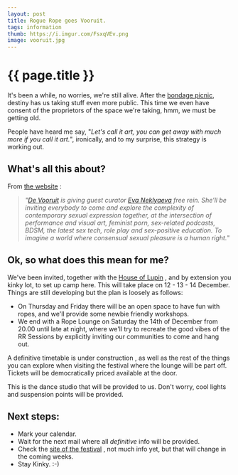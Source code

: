 ```yaml
---
layout: post
title: Rogue Rope goes Vooruit.
tags: information
thumb: https://i.imgur.com/FsxqVEv.png
image: vooruit.jpg
---
```

# {{ page.title }} 
It's been a while, no worries, we're still alive. After the [bondage picnic](https://fetlife.com/users/1481316/pictures/83352492), destiny has us taking stuff even more public. This time we even have consent of the proprietors of the space we're taking, hmm, we must be getting old.

People have heard me say, "_Let's call it art, you can get away with much more if you call it art._", ironically, and to my surprise, this strategy is working out.

## What's all this about?

From [the website](https://www.vooruit.be/en/agenda/themas/38/With_Pleasure/) :

> _"[De Vooruit](https://www.vooruit.be/nl/home/) is giving guest curator [Eva Neklyaeva](https://www.vooruit.be/en/overig/Eva%20Neklyaeva) free rein. She’ll be inviting everybody to come and explore the complexity of contemporary sexual expression together, at the intersection of performance and visual art, feminist porn, sex-related podcasts, BDSM, the latest sex tech, role play and sex-positive education. To imagine a world where consensual sexual pleasure is a human right._"

## Ok, so what does this mean for me?

We've been invited, together with the [House of Lupin](https://houseoflupin.be/) , and by extension you kinky lot, to set up camp here. This will take place on 12 - 13 - 14 December. Things are still developing but the plan is loosely as follows:
* On Thursday and Friday there will be an open space to have fun with ropes, and we'll provide some newbie friendly workshops.
* We end with a Rope Lounge on Saturday the 14th of December from 20.00 until late at night, where we'll try to recreate the good vibes of the RR Sessions by explicitly inviting our communities to come and hang out.

A definitive timetable is under construction , as well as the rest of the things you can explore when visiting the festival where the lounge will be part off. Tickets will be democratically priced available at the door.

This is the dance studio that will be provided to us.
Don't worry, cool lights and suspension points will be provided.

## Next steps:
* Mark your calendar.
* Wait for the next mail where all *definitive* info will be provided.
* Check the [site of the festival](https://www.vooruit.be/nl/agenda/themas/38/With_Pleasure/) , not much info yet, but that will change in the coming weeks.
* Stay Kinky. :-)
